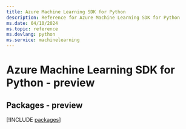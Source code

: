 ```yaml
---
title: Azure Machine Learning SDK for Python
description: Reference for Azure Machine Learning SDK for Python
ms.date: 04/10/2024
ms.topic: reference
ms.devlang: python
ms.service: machinelearning
---
```

# Azure Machine Learning SDK for Python - preview
## Packages - preview
[!INCLUDE [packages](machine-learning-index.md)]